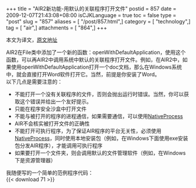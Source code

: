 +++
title = "AIR2新功能-用默认的关联程序打开文件"
postid = 857
date = 2009-12-07T21:43:08+08:00
isCJKLanguage = true
toc = false
type = "post"
slug = "857"
aliases = [ "/post/857.html",]
category = [ "technology",]
tag = [ "air",]
attachments = [ "864",]
+++


本文为译文，[原文地址](http://www.adobe.com/devnet/air/flex/articles/exploring_file_capabilities.html#a)

AIR2在File类中添加了一个新的函数：openWithDefaultApplication，使用这个函数，可以再AIR2中调用系统中默认的关联程序打开文件。例如，在AIR2中，如果使用openWithDefaultApplication打开一个doc文档，那么在Windows系统中，就会直接打开Word软件打开它。当然，前提是你安装了Word。  
以下几点是需要注意的：

-   不能打开一个没有关联程序的文件，否则会抛出运行时错误。当然，你可以获取这个错误并给出一个友好提示。
-   只能在程序安全沙盒中打开文件
-   不能与被打开的程序的进程通信，如果需要通信，可以使用[NativeProcess](http://www.adobe.com/devnet/air/flex/quickstart/interacting_with_native_process.html)
-   AIR不会核实被打开文件的正确性
-   不能打开可执行程序，为了保证AIR程序的平台无关性，必须使用[NativeProcess](http://www.adobe.com/devnet/air/flex/quickstart/interacting_with_native_process.html)，同时使用本地安装包（例如，在Windows下面使用exe安装包分发AIR程序），才能调用可执行程序
-   如果要打开一个文件夹，则会调用默认的文件管理软件（例如，在Windows下是资源管理器）

我随便写的一个简单的范例程序代码：  
{{< download 71 >}}


